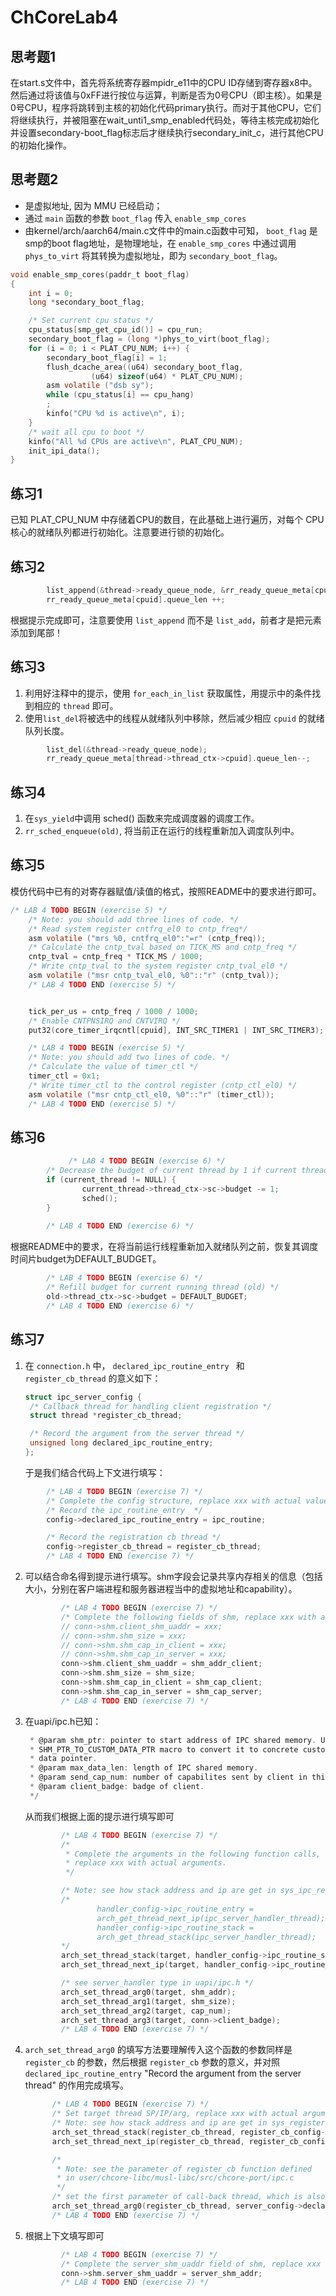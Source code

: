 # ChCoreLab4

## 思考题1

在start.s文件中，首先将系统寄存器mpidr_e11中的CPU ID存储到寄存器x8中。然后通过将该值与0xFF进行按位与运算，判断是否为0号CPU（即主核）。如果是0号CPU，程序将跳转到主核的初始化代码primary执行。而对于其他CPU，它们将继续执行，并被阻塞在wait_unti1_smp_enabled代码处，等待主核完成初始化并设置secondary-boot_flag标志后才继续执行secondary_init_c，进行其他CPU的初始化操作。

## 思考题2

* 是虚拟地址, 因为 MMU 已经启动；
* 通过 `main` 函数的参数 `boot_flag` 传入 `enable_smp_cores` 
* 由kernel/arch/aarch64/main.c文件中的main.c函数中可知， `boot_flag` 是smp的boot flag地址，是物理地址，在 `enable_smp_cores` 中通过调用 `phys_to_virt` 将其转换为虚拟地址，即为 `secondary_boot_flag`。

```C
void enable_smp_cores(paddr_t boot_flag)
{
	int i = 0;
	long *secondary_boot_flag;

	/* Set current cpu status */
	cpu_status[smp_get_cpu_id()] = cpu_run;
	secondary_boot_flag = (long *)phys_to_virt(boot_flag);
	for (i = 0; i < PLAT_CPU_NUM; i++) {
		secondary_boot_flag[i] = 1;
		flush_dcache_area((u64) secondary_boot_flag,
				  (u64) sizeof(u64) * PLAT_CPU_NUM);
		asm volatile ("dsb sy");
		while (cpu_status[i] == cpu_hang)
		;
		kinfo("CPU %d is active\n", i);
	}
	/* wait all cpu to boot */
	kinfo("All %d CPUs are active\n", PLAT_CPU_NUM);
	init_ipi_data();
}
```

## 练习1

已知 PLAT_CPU_NUM 中存储着CPU的数目，在此基础上进行遍历，对每个 CPU 核心的就绪队列都进行初始化。注意要进行锁的初始化。

## 练习2

```C
        list_append(&thread->ready_queue_node, &rr_ready_queue_meta[cpuid].queue_head);
        rr_ready_queue_meta[cpuid].queue_len ++;
```

根据提示完成即可，注意要使用 `list_append` 而不是 `list_add`，前者才是把元素添加到尾部！

## 练习3

1. 利用好注释中的提示，使用 `for_each_in_list` 获取属性，用提示中的条件找到相应的 `thread` 即可。
2. 使用`list_del`将被选中的线程从就绪队列中移除，然后减少相应 `cpuid` 的就绪队列长度。

```C
        list_del(&thread->ready_queue_node);
        rr_ready_queue_meta[thread->thread_ctx->cpuid].queue_len--;
```

## 练习4

1. 在`sys_yield`中调用 sched() 函数来完成调度器的调度工作。
2. `rr_sched_enqueue(old)`, 将当前正在运行的线程重新加入调度队列中。



## 练习5

模仿代码中已有的对寄存器赋值/读值的格式，按照README中的要求进行即可。

```C
/* LAB 4 TODO BEGIN (exercise 5) */
	/* Note: you should add three lines of code. */
	/* Read system register cntfrq_el0 to cntp_freq*/
	asm volatile ("mrs %0, cntfrq_el0":"=r" (cntp_freq));
	/* Calculate the cntp_tval based on TICK_MS and cntp_freq */
	cntp_tval = cntp_freq * TICK_MS / 1000;
	/* Write cntp_tval to the system register cntp_tval_el0 */
	asm volatile ("msr cntp_tval_el0, %0"::"r" (cntp_tval));
	/* LAB 4 TODO END (exercise 5) */


	tick_per_us = cntp_freq / 1000 / 1000;
	/* Enable CNTPNSIRQ and CNTVIRQ */
	put32(core_timer_irqcntl[cpuid], INT_SRC_TIMER1 | INT_SRC_TIMER3);

	/* LAB 4 TODO BEGIN (exercise 5) */
	/* Note: you should add two lines of code. */
	/* Calculate the value of timer_ctl */
	timer_ctl = 0x1;
	/* Write timer_ctl to the control register (cntp_ctl_el0) */
	asm volatile ("msr cntp_ctl_el0, %0"::"r" (timer_ctl));
	/* LAB 4 TODO END (exercise 5) */
```

## 练习6

```C
			 /* LAB 4 TODO BEGIN (exercise 6) */
        /* Decrease the budget of current thread by 1 if current thread is not NULL */
        if (current_thread != NULL) {
                current_thread->thread_ctx->sc->budget -= 1;
                sched();
        }
        
        /* LAB 4 TODO END (exercise 6) */
```

根据README中的要求，在将当前运行线程重新加入就绪队列之前，恢复其调度时间片budget为DEFAULT_BUDGET。

```C
        /* LAB 4 TODO BEGIN (exercise 6) */
        /* Refill budget for current running thread (old) */
        old->thread_ctx->sc->budget = DEFAULT_BUDGET;
        /* LAB 4 TODO END (exercise 6) */
```

## 练习7

1. 在 `connection.h` 中， `declared_ipc_routine_entry ` 和 ` register_cb_thread` 的意义如下：

   ```C
   struct ipc_server_config {
   	/* Callback_thread for handling client registration */
   	struct thread *register_cb_thread;
   
   	/* Record the argument from the server thread */
   	unsigned long declared_ipc_routine_entry;
   };
   ```

   于是我们结合代码上下文进行填写：

```C
        /* LAB 4 TODO BEGIN (exercise 7) */
        /* Complete the config structure, replace xxx with actual values */
        /* Record the ipc_routine_entry  */
        config->declared_ipc_routine_entry = ipc_routine;

        /* Record the registration cb thread */
        config->register_cb_thread = register_cb_thread;
        /* LAB 4 TODO END (exercise 7) */
```

2. 可以结合命名得到提示进行填写。shm字段会记录共享内存相关的信息（包括大小，分别在客户端进程和服务器进程当中的虚拟地址和capability）。

   ```C
           /* LAB 4 TODO BEGIN (exercise 7) */
           /* Complete the following fields of shm, replace xxx with actual values */
           // conn->shm.client_shm_uaddr = xxx;
           // conn->shm.shm_size = xxx;
           // conn->shm.shm_cap_in_client = xxx;
           // conn->shm.shm_cap_in_server = xxx;
           conn->shm.client_shm_uaddr = shm_addr_client;
           conn->shm.shm_size = shm_size;
           conn->shm.shm_cap_in_client = shm_cap_client;
           conn->shm.shm_cap_in_server = shm_cap_server;
           /* LAB 4 TODO END (exercise 7) */
   
   ```

3. 在uapi/ipc.h已知：

   ```C
    * @param shm_ptr: pointer to start address of IPC shared memory. Use
    * SHM_PTR_TO_CUSTOM_DATA_PTR macro to convert it to concrete custom
    * data pointer.
    * @param max_data_len: length of IPC shared memory.
    * @param send_cap_num: number of capabilites sent by client in this request.
    * @param client_badge: badge of client.
    */
   ```

   从而我们根据上面的提示进行填写即可

   ```C
           /* LAB 4 TODO BEGIN (exercise 7) */
           /*
            * Complete the arguments in the following function calls,
            * replace xxx with actual arguments.
            */
   
           /* Note: see how stack address and ip are get in sys_ipc_register_cb_return */
           /*              
                   handler_config->ipc_routine_entry =
                   arch_get_thread_next_ip(ipc_server_handler_thread);
                   handler_config->ipc_routine_stack =
                   arch_get_thread_stack(ipc_server_handler_thread);
           */
           arch_set_thread_stack(target, handler_config->ipc_routine_stack);
           arch_set_thread_next_ip(target, handler_config->ipc_routine_entry);
   
           /* see server_handler type in uapi/ipc.h */
           arch_set_thread_arg0(target, shm_addr);
           arch_set_thread_arg1(target, shm_size);
           arch_set_thread_arg2(target, cap_num);
           arch_set_thread_arg3(target, conn->client_badge);
           /* LAB 4 TODO END (exercise 7) */
   ```

   

4. `arch_set_thread_arg0` 的填写方法要理解传入这个函数的参数同样是 `register_cb` 的参数，然后根据 `register_cb` 参数的意义，并对照 `declared_ipc_routine_entry` "Record the argument from the server thread" 的作用完成填写。

   ```C
         /* LAB 4 TODO BEGIN (exercise 7) */
         /* Set target thread SP/IP/arg, replace xxx with actual arguments */
         /* Note: see how stack address and ip are get in sys_register_server */
         arch_set_thread_stack(register_cb_thread, register_cb_config->register_cb_stack);
         arch_set_thread_next_ip(register_cb_thread, register_cb_config->register_cb_entry);
   
         /*
          * Note: see the parameter of register_cb function defined
          * in user/chcore-libc/musl-libc/src/chcore-port/ipc.c
          */
         /* set the first parameter of call-back thread, which is also the parameter of register_cb. in connection.h, it says " Record the argument from the server thread"  */
         arch_set_thread_arg0(register_cb_thread, server_config->declared_ipc_routine_entry);
         /* LAB 4 TODO END (exercise 7) */
   ```

5. 根据上下文填写即可

   ```C
           /* LAB 4 TODO BEGIN (exercise 7) */
           /* Complete the server_shm_uaddr field of shm, replace xxx with the actual value */
           conn->shm.server_shm_uaddr = server_shm_addr;
           /* LAB 4 TODO END (exercise 7) */
   ```

   
